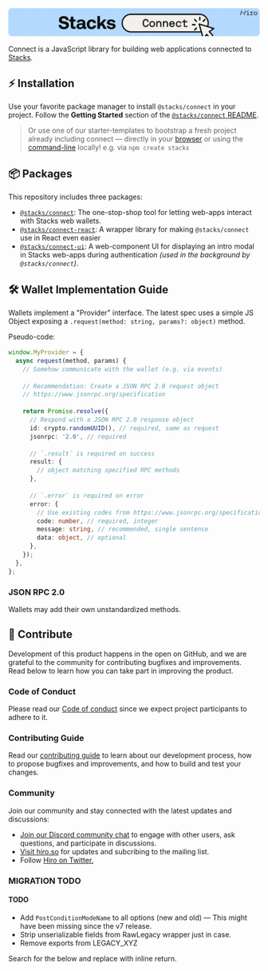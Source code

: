 <div align="center">
  <img src="/.github/img/banner.svg" alt="Stacks Connect">
</div>

Connect is a JavaScript library for building web applications connected to [Stacks](https://stacks.co).

## ⚡️ Installation

Use your favorite package manager to install `@stacks/connect` in your project.
Follow the **Getting Started** section of the [`@stacks/connect` README](https://github.com/hirosystems/connect/tree/main/packages/connect).

> Or use one of our starter-templates to bootstrap a fresh project already including connect — directly in your [browser](https://docs.hiro.so/stacksjs-starters) or using the [command-line](https://github.com/hirosystems/stacks.js-starters) locally!
> e.g. via `npm create stacks`

## 📦 Packages

This repository includes three packages:

- [`@stacks/connect`](./packages/connect): The one-stop-shop tool for letting web-apps interact with Stacks web wallets.
- [`@stacks/connect-react`](./packages/connect-react): A wrapper library for making `@stacks/connect` use in React even easier
- [`@stacks/connect-ui`](./packages/connect-ui): A web-component UI for displaying an intro modal in Stacks web-apps during authentication _(used in the background by `@stacks/connect`)_.

## 🛠️ Wallet Implementation Guide

Wallets implement a "Provider" interface.
The latest spec uses a simple JS Object exposing a `.request(method: string, params?: object)` method.

Pseudo-code:

```ts
window.MyProvider = {
  async request(method, params) {
    // Somehow communicate with the wallet (e.g. via events)

    // Recommendation: Create a JSON RPC 2.0 request object
    // https://www.jsonrpc.org/specification

    return Promise.resolve({
      // Respond with a JSON RPC 2.0 response object
      id: crypto.randomUUID(), // required, same as request
      jsonrpc: '2.0', // required

      // `.result` is required on success
      result: {
        // object matching specified RPC methods
      },

      // `.error` is required on error
      error: {
        // Use existing codes from https://www.jsonrpc.org/specification#error_object
        code: number, // required, integer
        message: string, // recommended, single sentence
        data: object, // optional
      },
    });
  },
};
```

### JSON RPC 2.0

Wallets may add their own unstandardized methods.

## 🎁 Contribute

Development of this product happens in the open on GitHub, and we are grateful to the community for contributing bugfixes and improvements. Read below to learn how you can take part in improving the product.

### Code of Conduct

Please read our [Code of conduct](https://github.com/hirosystems/connect/blob/main/CODE_OF_CONDUCT.md) since we expect project participants to adhere to it.

### Contributing Guide

Read our [contributing guide](https://github.com/hirosystems/connect/blob/main/.github/CONTRIBUTING.md) to learn about our development process, how to propose bugfixes and improvements, and how to build and test your changes.

### Community

Join our community and stay connected with the latest updates and discussions:

- [Join our Discord community chat](https://stacks.chat/) to engage with other users, ask questions, and participate in discussions.
- [Visit hiro.so](https://www.hiro.so/) for updates and subcribing to the mailing list.
- Follow [Hiro on Twitter.](https://twitter.com/hirosystems)

### MIGRATION TODO

#### TODO

- Add `PostConditionModeName` to all options (new and old) — This might have been missing since the v7 release.
- Strip unserializable fields from RawLegacy wrapper just in case.
- Remove exports from LEGACY_XYZ

Search for the below and replace with inline return.
